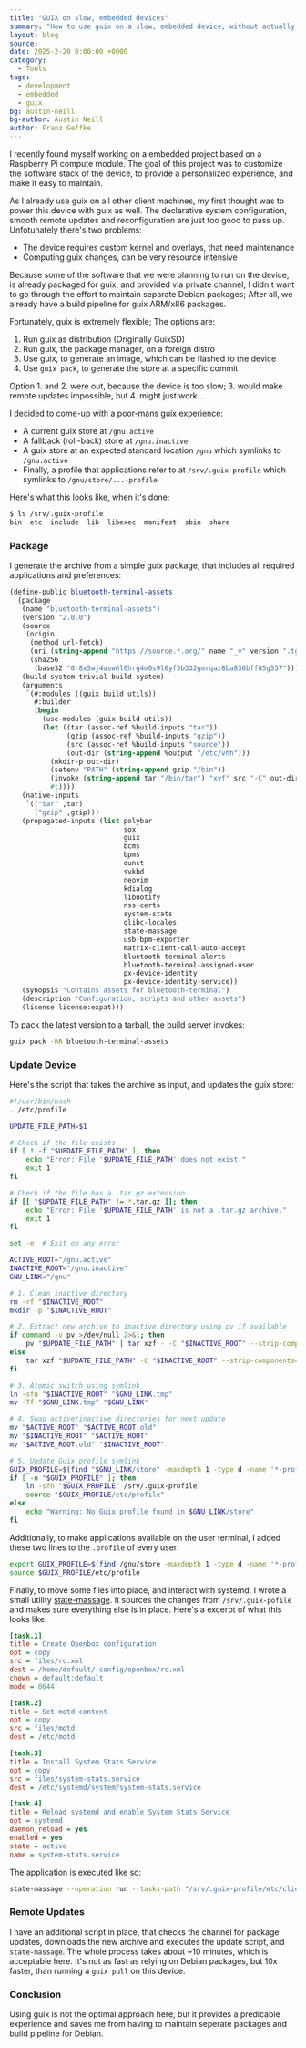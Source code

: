 ```yaml
---
title: "GUIX on slow, embedded devices"
summary: "How to use guix on a slow, embedded device, without actually running guix on it."
layout: blog
source:
date: 2025-2-20 0:00:00 +0000
category:
  - Tools
tags:
  - development
  - embedded
  - guix
bg: austin-neill
bg-author: Austin Neill
author: Franz Geffke
---
```


I recently found myself working on a embedded project based on a Raspberry Pi compute module. The goal of this project was to customize the software stack of the device, to provide a personalized experience, and make it easy to maintain. 

As I already use guix on all other client machines, my first thought was to power this device with guix as well. The declarative system configuration, smooth remote updates and reconfiguration are just too good to pass up. Unfotunately there's two problems:

- The device requires custom kernel and overlays, that need maintenance
- Computing guix changes, can be very resource intensive

Because some of the software that we were planning to run on the device, is already packaged for guix, and provided via private channel, I didn't want to go through the effort to maintain separate Debian packages; After all, we already have a build pipeline for guix ARM/x86 packages.

Fortunately, guix is extremely flexible; The options are:

1. Run guix as distribution (Originally GuixSD)
2. Run guix, the package manager, on a foreign distro
3. Use guix, to generate an image, which can be flashed to the device
4. Use `guix pack`, to generate the store at a specific commit

Option 1. and 2. were out, because the device is too slow; 3. would make remote updates impossible, but 4. might just work...

I decided to come-up with a poor-mans guix experience:

- A current guix store at `/gnu.active`
- A fallback (roll-back) store at `/gnu.inactive`
- A guix store at an expected standard location `/gnu` which symlinks to `/gnu.active`
- Finally, a profile that applications refer to at `/srv/.guix-profile` which symlinks to `/gnu/store/...-profile`

Here's what this looks like, when it's done:

```bash
$ ls /srv/.guix-profile
bin  etc  include  lib	libexec  manifest  sbin  share
```

### Package

I generate the archive from a simple guix package, that includes all required applications and preferences:

```scheme
(define-public bluetooth-terminal-assets
  (package
   (name "bluetooth-terminal-assets")
   (version "2.0.0")
   (source
    (origin
     (method url-fetch)
     (uri (string-append "https://source.*.org/" name "_v" version ".tgz"))
     (sha256
      (base32 "0r8x5wj4asw6l0hrg4m0s9l6yf5b332gmrqaz8ba836bff85g537"))))
   (build-system trivial-build-system)
   (arguments
    `(#:modules ((guix build utils))
      #:builder
      (begin
        (use-modules (guix build utils))
        (let ((tar (assoc-ref %build-inputs "tar"))
              (gzip (assoc-ref %build-inputs "gzip"))
              (src (assoc-ref %build-inputs "source"))
              (out-dir (string-append %output "/etc/vhh")))
          (mkdir-p out-dir)
          (setenv "PATH" (string-append gzip "/bin"))
          (invoke (string-append tar "/bin/tar") "xvf" src "-C" out-dir "--strip-components=1")
          #t))))
   (native-inputs
    `(("tar" ,tar)
      ("gzip" ,gzip)))
   (propagated-inputs (list polybar
                            sox
                            guix
                            bcms
                            bpms
                            dunst
                            svkbd
                            neovim
                            kdialog
                            libnotify
                            nss-certs
                            system-stats
                            glibc-locales
                            state-massage
                            usb-bpm-exporter
                            matrix-client-call-auto-accept
                            bluetooth-terminal-alerts
                            bluetooth-terminal-assigned-user
                            px-device-identity
                            px-device-identity-service))
   (synopsis "Contains assets for bluetooth-terminal")
   (description "Configuration, scripts and other assets")
   (license license:expat)))
```

To pack the latest version to a tarball, the build server invokes:

```bash
guix pack -RR bluetooth-terminal-assets
```

### Update Device

Here's the script that takes the archive as input, and updates the guix store:

```bash
#!/usr/bin/bash
. /etc/profile

UPDATE_FILE_PATH=$1

# Check if the file exists
if [ ! -f "$UPDATE_FILE_PATH" ]; then
    echo "Error: File '$UPDATE_FILE_PATH' does not exist."
    exit 1
fi

# Check if the file has a .tar.gz extension
if [[ "$UPDATE_FILE_PATH" != *.tar.gz ]]; then
    echo "Error: File '$UPDATE_FILE_PATH' is not a .tar.gz archive."
    exit 1
fi

set -e  # Exit on any error

ACTIVE_ROOT="/gnu.active"
INACTIVE_ROOT="/gnu.inactive"
GNU_LINK="/gnu"

# 1. Clean inactive directory
rm -rf "$INACTIVE_ROOT"
mkdir -p "$INACTIVE_ROOT"

# 2. Extract new archive to inactive directory using pv if available
if command -v pv >/dev/null 2>&1; then
    pv "$UPDATE_FILE_PATH" | tar xzf - -C "$INACTIVE_ROOT" --strip-components=2
else
    tar xzf "$UPDATE_FILE_PATH" -C "$INACTIVE_ROOT" --strip-components=2
fi

# 3. Atomic switch using symlink
ln -sfn "$INACTIVE_ROOT" "$GNU_LINK.tmp"
mv -Tf "$GNU_LINK.tmp" "$GNU_LINK"

# 4. Swap active/inactive directories for next update
mv "$ACTIVE_ROOT" "$ACTIVE_ROOT.old"
mv "$INACTIVE_ROOT" "$ACTIVE_ROOT"
mv "$ACTIVE_ROOT.old" "$INACTIVE_ROOT"

# 5. Update Guix profile symlink
GUIX_PROFILE=$(find "$GNU_LINK/store" -maxdepth 1 -type d -name '*-profile' | head -n1)
if [ -n "$GUIX_PROFILE" ]; then
    ln -sfn "$GUIX_PROFILE" /srv/.guix-profile
    source "$GUIX_PROFILE/etc/profile"
else
    echo "Warning: No Guix profile found in $GNU_LINK/store"
fi
```

Additionally, to make applications available on the user terminal, I added these two lines to the `.profile` of every user:

```bash
export GUIX_PROFILE=$(find /gnu/store -maxdepth 1 -type d -name '*-profile' | head -n1)
source $GUIX_PROFILE/etc/profile
```

Finally, to move some files into place, and interact with systemd, I wrote a small utility [state-massage](https://github.com/franzos/state-masssage). It sources the changes from `/srv/.guix-pofile` and makes sure everything else is in place. Here's a excerpt of what this looks like:

```ini
[task.1]
title = Create Openbox configuration
opt = copy
src = files/rc.xml
dest = /home/default/.config/openbox/rc.xml
chown = default:default
mode = 0644

[task.2]
title = Set motd content
opt = copy
src = files/motd
dest = /etc/motd

[task.3]
title = Install System Stats Service
opt = copy
src = files/system-stats.service
dest = /etc/systemd/system/system-stats.service

[task.4]
title = Reload systemd and enable System Stats Service
opt = systemd
daemon_reload = yes
enabled = yes
state = active
name = system-stats.service
```

The application is executed like so:

```bash
state-massage --operation run --tasks-path "/srv/.guix-profile/etc/client/tasks.ini"
```

### Remote Updates

I have an additional script in place, that checks the channel for package updates, downloads the new archive and executes the update script, and `state-massage`. The whole process takes about ~10 minutes, which is acceptable here. It's not as fast as relying on Debian packages, but 10x faster, than running a `guix pull` on this device.

### Conclusion

Using guix is not the optimal approach here, but it provides a predicable experience and saves me from having to maintain seperate packages and build pipeline for Debian.